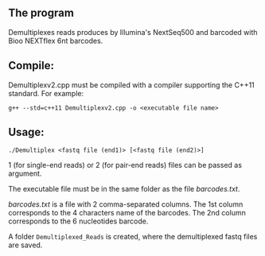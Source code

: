## The program

Demultiplexes reads produces by Illumina's NextSeq500 and barcoded with Bioo NEXTflex 6nt barcodes.

## Compile:
Demultiplexv2.cpp must be compiled with a compiler supporting the C++11 standard. For example:

```g++ --std=c++11 Demultiplexv2.cpp -o <executable file name>```

## Usage:

```./Demultiplex <fastq file (end1)> [<fastq file (end2)>]```

1 (for single-end reads) or 2 (for pair-end reads) files can be passed as argument.

The executable file must be in the same folder as the file *barcodes.txt*.

*barcodes.txt* is a file with 2 comma-separated columns. 
The 1st column corresponds to the 4 characters name of the barcodes.
The 2nd column corresponds to the 6 nucleotides barcode.

A folder `Demultiplexed_Reads` is created, where the demultiplexed fastq files are saved.
